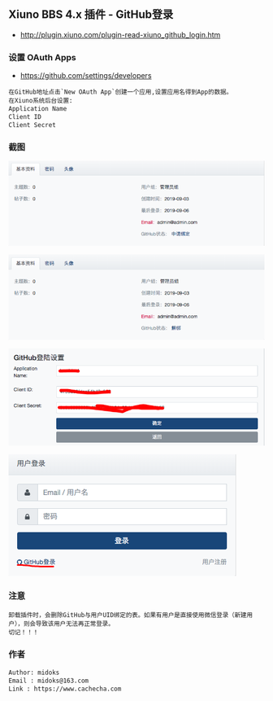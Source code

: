 
Xiuno BBS 4.x 插件 - GitHub登录
------------------

- http://plugin.xiuno.com/plugin-read-xiuno_github_login.htm

### 设置 OAuth Apps
- https://github.com/settings/developers
```
在GitHub地址点击`New OAuth App`创建一个应用,设置应用名得到App的数据。
在Xiuno系统后台设置:
Application Name
Client ID
Client Secret
```

### 截图
[![screenshot-1.png](/screenshot/screenshot-1.png)](/screenshot/screenshot-1.png)

[![screenshot-2.png](/screenshot/screenshot-2.png)](/screenshot/screenshot-2.png)

[![screenshot-3.png](/screenshot/screenshot-3.png)](/screenshot/screenshot-3.png)

[![screenshot-4.png](/screenshot/screenshot-4.png)](/screenshot/screenshot-4.png)

### 注意
```
卸载插件时，会删除GitHub与用户UID绑定的表。如果有用户是直接使用微信登录（新建用户），则会导致该用户无法再正常登录。
切记！！！
```

### 作者
```
Author: midoks
Email : midoks@163.com
Link : https://www.cachecha.com
```